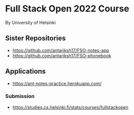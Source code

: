 # Full Stack Open 2022 Course

By University of Helsinki


## Sister Repositories

- https://github.com/antariksh17/FSO-notes-app
- https://github.com/antariksh17/FSO-phonebook




## Applications

+ https://ant-notes-practice.herokuapp.com/





### Submission

- https://studies.cs.helsinki.fi/stats/courses/fullstackopen
